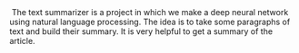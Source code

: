 <img src=""/>
The text summarizer is a project in which we make a deep neural network using natural language processing. The idea is to take some paragraphs of text and build their summary. It is very helpful to get a summary of the article.
